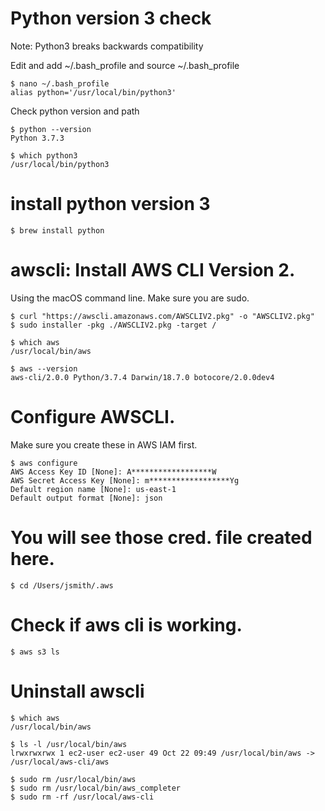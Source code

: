 # Python version 3 check 
Note: Python3 breaks backwards compatibility

Edit and add ~/.bash_profile and source ~/.bash_profile	
```
$ nano ~/.bash_profile  
alias python='/usr/local/bin/python3'
```
Check python version and path
```
$ python --version
Python 3.7.3
```
```
$ which python3
/usr/local/bin/python3
```
# install python version 3
```
$ brew install python
```

# awscli: Install AWS CLI Version 2. 
Using the macOS command line. Make sure you are sudo.
```
$ curl "https://awscli.amazonaws.com/AWSCLIV2.pkg" -o "AWSCLIV2.pkg"
$ sudo installer -pkg ./AWSCLIV2.pkg -target /

$ which aws
/usr/local/bin/aws

$ aws --version
aws-cli/2.0.0 Python/3.7.4 Darwin/18.7.0 botocore/2.0.0dev4
```

# Configure AWSCLI.  
Make sure you create these in AWS IAM first.

```
$ aws configure
AWS Access Key ID [None]: A******************W
AWS Secret Access Key [None]: m******************Yg
Default region name [None]: us-east-1
Default output format [None]: json
```

# You will see those cred. file created here.
```
$ cd /Users/jsmith/.aws
```

# Check if aws cli is working.
```
$ aws s3 ls
```

# Uninstall awscli
```
$ which aws
/usr/local/bin/aws

$ ls -l /usr/local/bin/aws
lrwxrwxrwx 1 ec2-user ec2-user 49 Oct 22 09:49 /usr/local/bin/aws -> /usr/local/aws-cli/aws

$ sudo rm /usr/local/bin/aws
$ sudo rm /usr/local/bin/aws_completer
$ sudo rm -rf /usr/local/aws-cli
```
